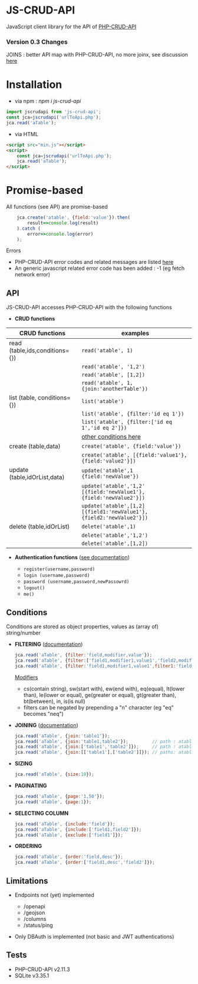 # JS-CRUD-API

JavaScript client library for the API of [PHP-CRUD-API](https://github.com/mevdschee/php-crud-api)

### Version 0.3 Changes
JOINS : better API map with PHP-CRUD-API, no more joinx, see discussion [here](https://github.com/mevdschee/php-crud-api/issues/770#issuecomment-802204560)

# Installation


- via npm : _npm i js-crud-api_

```javascript
import jscrudapi from 'js-crud-api';
const jca=jscrudapi('urlToApi.php');
jca.read('aTable');
```
- via HTML
```html
<script src="min.js"></script>
<script>
    const jca=jscrudapi('urlToApi.php');
    jca.read('aTable');
</script>
```

# Promise-based
All functions (see API) are promise-based
```javascript
    jca.create('atable', {field:'value'}).then(
        result=>console.log(result)    
    ).catch (
        error=>console.log(error)
    );
```
Errors
- PHP-CRUD-API error codes and related messages are listed [here](https://github.com/mevdschee/php-crud-api#errors)
- An generic javascript related error code has been added : -1 (eg fetch network error)

## API

JS-CRUD-API accesses PHP-CRUD-API with the following functions

- **CRUD functions**

| CRUD functions                 | examples                       |
| ------------------------------ | ------------------------------ |
| read (table,ids,conditions={}) | ```read('atable', 1)```        |
|                                | ```read('atable', '1,2')```    |
|                                | ```read('atable', [1,2])```    |
|                                | ```read('atable', 1,{join:'anotherTable'})```    |
| list (table, conditions={})    | ```list('atable')```           |
|                                | ```list('atable', {filter:'id eq 1'})``` |
|                                | ```list('atable', {filter:['id eq 1','id eq 2']})``` |
|                                | [other conditions here](#conditions)
| create (table,data)            | ```create('atable', {field:'value'})```      |
|                                | ```create('atable', [{field:'value1'},{field:'value2'}])```      |
| update (table,idOrList,data)   | ```update('atable',1 {field:'newValue'})```      |
|                                | ```update('atable','1,2' [{field:'newValue1'},{field:'newValue2'}])```      |
|                                | ```update('atable',[1,2] [{field1:'newValue1'},{field2:'newValue2'}])```      |
| delete (table,idOrList)        | ```delete('atable',1)```      |
|                                | ```delete('atable','1,2')```  |
|                                | ```delete('atable',[1,2])```  |

- **Authentication functions** ([see documentation](https://github.com/mevdschee/php-crud-api#database-authentication))

  * ```register(username,password)```
  * ```login (username,password)```
  * ```password (username,password,newPassowrd)```
  * ```logout()```
  * ```me()```




## Conditions
Conditions are stored as object properties, values as (array of) string/number

- **FILTERING** ([documentation](https://github.com/mevdschee/php-crud-api#filters))
  ```javascript
  jca.read('aTable', {filter:'field,modifier,value'});
  jca.read('aTable', {filter:['field1,modifier1,value1','field2,modifier2,value2']}); // AND
  jca.read('aTable', {filter:'field1,modifier1,value1',filter1:'field2,modifier2,value2'}); // OR
  ```
  <ins>Modifiers</ins>
  * cs(contain string), sw(start with), ew(end with), eq(equal), lt(lower than), le(lower or equal), ge(greater or equal), gt(greater than), bt(between), in, is(is null)
  * filters can be negated by prepending a "n" character (eg "eq" becomes "neq")
  
- **JOINING** ([documentation](https://github.com/mevdschee/php-crud-api#joins))
    ```javascript
  jca.read('aTable', {join:'table1'});
  jca.read('aTable', {join:'table1,table2'});         // path : atable>table1>table2
  jca.read('aTable', {join:['table1','table2']});     // path : atable>table1>table2
  jca.read('aTable', {join:[['table1'],['table2']]}); // paths: atable>table1 and atable>table2
  ```

- **SIZING**
  ```javascript
  jca.read('aTable', {size:10});
  ```
- **PAGINATING**
  ```javascript
  jca.read('aTable', {page:'1,50'});
  jca.read('aTable', {page:1});
  ```
- **SELECTING COLUMN**
    ```javascript
  jca.read('aTable', {include:'field'});
  jca.read('aTable', {include:['field1,field2']});
  jca.read('aTable', {exclude:['field1']});
  ```
- **ORDERING**
  ```javascript
  jca.read('aTable', {order:'field,desc'});
  jca.read('aTable', {order:['field1,desc','field2']});
  ```

## Limitations

- Endpoints not (yet) implemented
  * /openapi
  * /geojson
  * /columns
  * /status/ping
  
- Only DBAuth is implemented (not basic and JWT authentications)

## Tests

- PHP-CRUD-API v2.11.3
- SQLite v3.35.1




